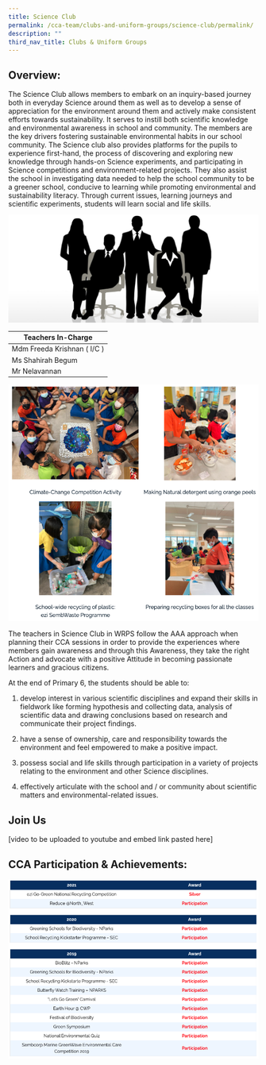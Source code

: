 ```yaml
---
title: Science Club
permalink: /cca-team/clubs-and-uniform-groups/science-club/permalink/
description: ""
third_nav_title: Clubs & Uniform Groups
---
```

Overview:
---------

The Science Club allows members to embark on an inquiry-based journey both in everyday Science around them as well as to develop a sense of appreciation for the environment around them and actively make consistent efforts towards sustainability. It serves to instill both scientific knowledge and environmental awareness in school and community. The members are the key drivers fostering sustainable environmental habits in our school community. The Science club also provides platforms for the pupils to experience first-hand, the process of discovering and exploring new knowledge through hands-on Science experiments, and participating in Science competitions and environment-related projects. They also assist the school in investigating data needed to help the school community to be a greener school, conducive to learning while promoting environmental and sustainability literacy. Through current issues, learning journeys and scientific experiments, students will learn social and life skills.

![](/images/staff.jpg)

| Teachers In-Charge |
| --- |
| Mdm Freeda Krishnan ( I/C ) |
| Ms Shahirah Begum |
| Mr Nelavannan |

![](/images/science1.png)

The teachers in Science Club in WRPS follow the AAA approach when planning their CCA sessions in order to provide the experiences where members gain awareness and through this Awareness, they take the right Action and advocate with a positive Attitude in becoming passionate learners and gracious citizens.

  

At the end of Primary 6, the students should be able to:

  

1.  develop interest in various scientific disciplines and expand their skills in fieldwork like forming hypothesis and collecting data, analysis of scientific data and drawing conclusions based on research and communicate their project findings.

2.  have a sense of ownership, care and responsibility towards the environment and feel empowered to make a positive impact.

3.  possess social and life skills through participation in a variety of projects relating to the environment and other Science disciplines.

4.  effectively articulate with the school and / or community about scientific matters and environmental-related issues.

Join Us
-------
[video to be uploaded to youtube and embed link pasted here]

CCA Participation & Achievements:
---------------------------------
![](/images/science2.png)